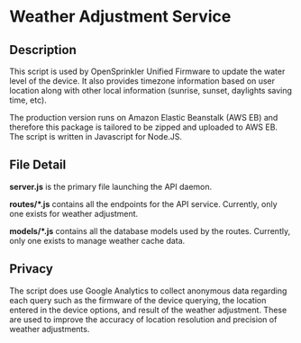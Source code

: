 # Weather Adjustment Service

## Description
This script is used by OpenSprinkler Unified Firmware to update the water level of the device. It also provides timezone information based on user location along with other local information (sunrise, sunset, daylights saving time, etc).

The production version runs on Amazon Elastic Beanstalk (AWS EB) and therefore this package is tailored to be zipped and uploaded to AWS EB. The script is written in Javascript for Node.JS.

## File Detail
**server.js** is the primary file launching the API daemon.

**routes/*.js** contains all the endpoints for the API service. Currently, only one exists for weather adjustment.

**models/*.js** contains all the database models used by the routes. Currently, only one exists to manage weather cache data.

## Privacy

The script does use Google Analytics to collect anonymous data regarding each query such as the firmware of the device querying, the location entered in the device options, and result of the weather adjustment. These are used to improve the accuracy of location resolution and precision of weather adjustments.
